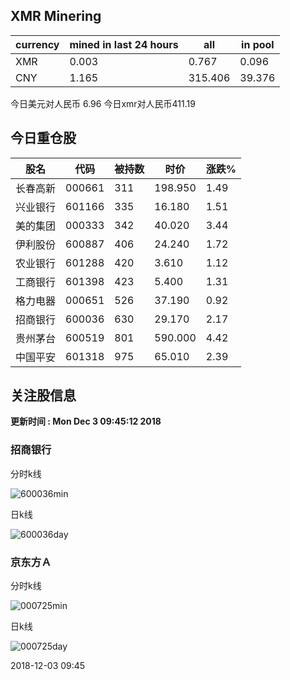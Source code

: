 ## XMR Minering

|currency|mined in last 24 hours|all|in pool|
|---|---|---|---|
|XMR|0.003|0.767|0.096|
|CNY|1.165|315.406|39.376|

今日美元对人民币 6.96	今日xmr对人民币411.19


## 今日重仓股 

|股名|代码|被持数|时价|涨跌%|
|---|---|---|---|---|
|长春高新|000661|311|198.950|1.49|
|兴业银行|601166|335|16.180|1.51|
|美的集团|000333|342|40.020|3.44|
|伊利股份|600887|406|24.240|1.72|
|农业银行|601288|420|3.610|1.12|
|工商银行|601398|423|5.400|1.31|
|格力电器|000651|526|37.190|0.92|
|招商银行|600036|630|29.170|2.17|
|贵州茅台|600519|801|590.000|4.42|
|中国平安|601318|975|65.010|2.39|

## 关注股信息
**更新时间 : Mon Dec  3 09:45:12 2018**
### 招商银行 
分时k线

![600036min](http://image.sinajs.cn/newchart/min/n/sh600036.gif)

日k线

![600036day](http://image.sinajs.cn/newchart/daily/n/sh600036.gif)

### 京东方Ａ 
分时k线

![000725min](http://image.sinajs.cn/newchart/min/n/sz000725.gif)

日k线

![000725day](http://image.sinajs.cn/newchart/daily/n/sz000725.gif)

2018-12-03 09:45
